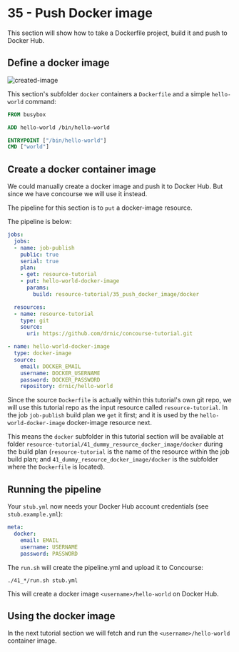 35 - Push Docker image
======================

This section will show how to take a Dockerfile project, build it and push to Docker Hub.

Define a docker image
---------------------

![created-image](http://cl.ly/image/2g3T2s0G0z2b/drnic_hello-world_image.png)

This section's subfolder `docker` containers a `Dockerfile` and a simple `hello-world` command:

```dockerfile
FROM busybox

ADD hello-world /bin/hello-world

ENTRYPOINT ["/bin/hello-world"]
CMD ["world"]
```

Create a docker container image
-------------------------------

We could manually create a docker image and push it to Docker Hub. But since we have concourse we will use it instead.

The pipeline for this section is to `put` a docker-image resource.

The pipeline is below:

```yaml
jobs:
  jobs:
  - name: job-publish
    public: true
    serial: true
    plan:
    - get: resource-tutorial
    - put: hello-world-docker-image
      params:
        build: resource-tutorial/35_push_docker_image/docker

  resources:
  - name: resource-tutorial
    type: git
    source:
      uri: https://github.com/drnic/concourse-tutorial.git

- name: hello-world-docker-image
  type: docker-image
  source:
    email: DOCKER_EMAIL
    username: DOCKER_USERNAME
    password: DOCKER_PASSWORD
    repository: drnic/hello-world
```

Since the source `Dockerfile` is actually within this tutorial's own git repo, we will use this tutorial repo as the input resource called `resource-tutorial`. In the job `job-publish` build plan we `get` it first; and it is used by the `hello-world-docker-image` docker-image resource next.

This means the `docker` subfolder in this tutorial section will be available at folder `resource-tutorial/41_dummy_resource_docker_image/docker` during the build plan (`resource-tutorial` is the name of the resource within the job build plan; and `41_dummy_resource_docker_image/docker` is the subfolder where the `Dockerfile` is located).

Running the pipeline
--------------------

Your `stub.yml` now needs your Docker Hub account credentials (see `stub.example.yml`\):

```yaml
meta:
  docker:
    email: EMAIL
    username: USERNAME
    password: PASSWORD
```

The `run.sh` will create the pipeline.yml and upload it to Concourse:

```
./41_*/run.sh stub.yml
```

This will create a docker image `<username>/hello-world` on Docker Hub.

Using the docker image
----------------------

In the next tutorial section we will fetch and run the `<username>/hello-world` container image.

